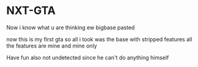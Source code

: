 # NXT-GTA

Now i know what u are thinking ew bigbase pasted

now this is my first gta so all i took was the base with stripped features all the features are mine and mine only

Have fun also not undetected since he can't do anything himself 
